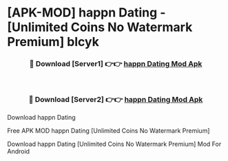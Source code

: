 # [APK-MOD] happn  Dating - [Unlimited Coins No Watermark Premium] blcyk



<div align="center">
<h3>🔴 Download [Server1] 👉👉 <a href="https://momento.my/?title=happn__Dating">happn  Dating Mod Apk</a></h3><br>

<h3>🔴 Download [Server2] 👉👉 <a href="https://momento.my/?title=happn__Dating">happn  Dating Mod Apk</a></h3>
</div>



Download happn  Dating 

Free APK MOD happn  Dating [Unlimited Coins No Watermark Premium]

Download happn  Dating [Unlimited Coins No Watermark Premium] Mod For Android
